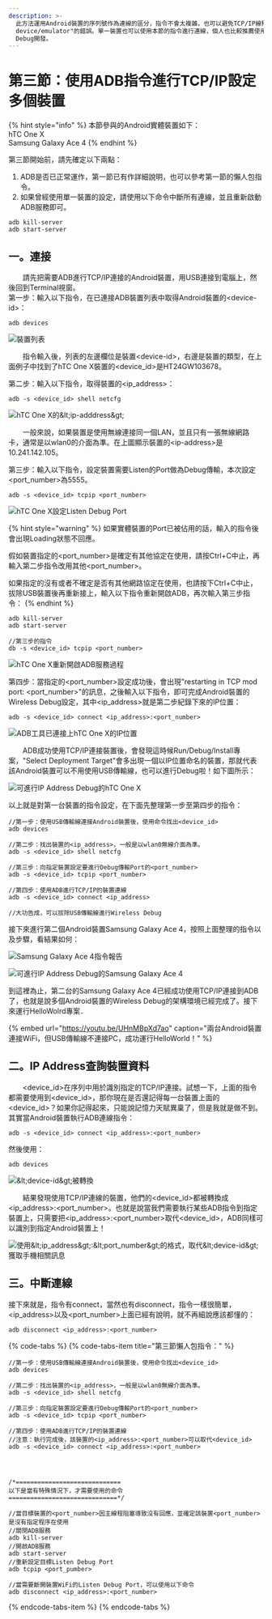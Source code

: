 ```yaml
---
description: >-
  此方法運用Android裝置的序列號作為連線的區分，指令不會太複雜，也可以避免TCP/IP線程阻塞，導致出現"error: more than one
  device/emulator"的錯誤。單一裝置也可以使用本節的指令進行連線，個人也比較推薦使用本節的連線指令，作為單一或者多個Android裝置的Wireless
  Debug開發。
---
```


# 第三節：使用ADB指令進行TCP/IP設定多個裝置



{% hint style="info" %}
本節參與的Android實體裝置如下：  
hTC One X  
Samsung Galaxy Ace 4
{% endhint %}

第三節開始前，請先確定以下兩點：  
1. ADB是否已正常運作，第一節已有作詳細說明，也可以參考第一節的懶人包指令。  
2. 如果曾經使用單一裝置的設定，請使用以下命令中斷所有連線，並且重新啟動ADB服務即可。

```text
adb kill-server
adb start-server
```

## 一。連接

　　請先把需要ADB進行TCP/IP連接的Android裝置，用USB連接到電腦上，然後回到Terminal視窗。  
第一步：輸入以下指令，在已連接ADB裝置列表中取得Android裝置的&lt;device-id&gt;：

```text
adb devices
```

![&#x88DD;&#x7F6E;&#x5217;&#x8868;](.gitbook/assets/qu-de-deviceid.png)

　　指令輸入後，列表的左邊欄位是裝置&lt;device-id&gt;，右邊是裝置的類型，在上面例子中找到了hTC One X裝置的&lt;device\_id&gt;是HT24GW103678。

  
第二步：輸入以下指令，取得裝置的&lt;ip\_address&gt;：

```text
adb -s <device_id> shell netcfg
```

![hTC One X&#x7684;&amp;lt;ip-adddress&amp;gt;](.gitbook/assets/htc-onexde-ip-wei-zhi%20%281%29.png)

　　一般來說，如果裝置是使用無線連接同一個LAN，並且只有一張無線網路卡，通常是以wlan0的介面為準。在上圖顯示裝置的&lt;ip-address&gt;是10.241.142.105。

  
第三步：輸入以下指令，設定裝置需要Listen的Port做為Debug傳輸，本次設定&lt;port\_number&gt;為5555。

```text
adb -s <device_id> tcpip <port_number>
```

![hTC One X&#x8A2D;&#x5B9A;Listen Debug Port](.gitbook/assets/htc-onexshe-ding-port.png)

{% hint style="warning" %}
如果實體裝置的Port已被佔用的話，輸入的指令後會出現Loading狀態不回應。

假如裝置指定的&lt;port\_number&gt;是確定有其他協定在使用，請按Ctrl+C中止，再輸入第二步指令改用其他&lt;port\_number&gt;。

如果指定的沒有或者不確定是否有其他網路協定在使用，也請按下Ctrl+C中止，拔除USB裝置後再重新接上，輸入以下指令重新開啟ADB，再次輸入第三步指令：
{% endhint %}

```text
adb kill-server
adb start-server

//第三步的指令
db -s <device_id> tcpip <port_number>
```

![hTC One X&#x91CD;&#x65B0;&#x958B;&#x555F;ADB&#x670D;&#x52D9;&#x904E;&#x7A0B;](.gitbook/assets/htc-onexzhong-xin-kai-qi-adb-guo-cheng.png)

第四步：當指定的&lt;port\_number&gt;設定成功後，會出現"restarting in TCP mod port: &lt;port\_number&gt;"的訊息，之後輸入以下指令，即可完成Android裝置的Wireless Debug設定，其中&lt;ip\_address&gt;就是第二步紀錄下來的IP位置：

```text
adb -s <device_id> connect <ip_address>:<port_number>
```

![ADB&#x5DE5;&#x5177;&#x5DF2;&#x9023;&#x63A5;&#x4E0A;hTC One X&#x7684;IP&#x4F4D;&#x7F6E;](.gitbook/assets/htc-onexde-adb-lian-xian.png)

　　ADB成功使用TCP/IP連接裝置後，會發現這時候Run/Debug/Install專案，"Select Deployment Target"會多出現一個以IP位置命名的裝置，那就代表該Android裝置可以不用使用USB傳輸線，也可以進行Debug啦！如下圖所示：

![&#x53EF;&#x9032;&#x884C;IP Address Debug&#x7684;hTC One X](.gitbook/assets/ke-jin-hang-ip-address-debug-de-htc-one-x.png)

以上就是對第一台裝置的指令設定，在下面先整理第一步至第四步的指令：

```text
//第一步：使用USB傳輸線連接Android裝置後，使用命令找出<device_id>
adb devices

//第二步：找出裝置的<ip_address>，一般是以wlan0無線介面為準。
adb -s <device_id> shell netcfg

//第三步：向指定裝置設定要進行Debug傳輸Port的<port_number>
adb -s <device_id> tcpip <port_number>

//第四步：使用ADB進行TCP/IP的裝置連線
adb -s <device_id> connect <ip_address>

//大功告成，可以拔除USB傳輸線進行Wireless Debug
```

接下來進行第二個Android裝置Samsung Galaxy Ace 4，按照上面整理的指令以及步驟，看結果如何：

![Samsung Galaxy Ace 4&#x6307;&#x4EE4;&#x5831;&#x544A;](.gitbook/assets/samsung-galaxy-ace-4-zhi-ling-jie-guo.png)

![&#x53EF;&#x9032;&#x884C;IP Address Debug&#x7684;Samsung Galaxy Ace 4](.gitbook/assets/ke-jin-hang-ip-address-debug-de-samsung-galaxy-ace-4.png)

到這裡為止，第二台的Samsung Galaxy Ace 4已經成功使用TCP/IP連接到ADB了，也就是說多個Android裝置的Wireless Debug的架構環境已經完成了。接下來運行HelloWolrd專案．

{% embed url="https://youtu.be/UHnMBpXd7ao" caption="兩台Android裝置連接WiFi，但USB傳輸線不連接PC，成功運行HelloWorld！" %}

## 二。IP Address查詢裝置資料

　　&lt;device\_id&gt;在序列中用於識別指定的TCP/IP連接。試想一下，上面的指令都需要使用到&lt;device\_id&gt;，那你現在是否還記得每一台裝置上面的&lt;device\_id&gt;？如果你記得起來，只能說記憶力天賦異稟了，但是我就是做不到。  
其實當Android裝置執行ADB連線指令：

```text
adb -s <device_id> connect <ip_address>:<port_number>
```

然後使用：

```text
adb devices
```

![&amp;lt;device-id&amp;gt;&#x88AB;&#x8F49;&#x63DB;](.gitbook/assets/device-id-trans.png)

　　結果發現使用TCP/IP連線的裝置，他們的&lt;device\_id&gt;都被轉換成&lt;ip\_address&gt;:&lt;port\_number&gt;。也就是說當我們需要執行某些ADB指令到指定裝置上，只需要把&lt;ip\_address&gt;:&lt;port\_number&gt;取代&lt;device\_id&gt;，ADB同樣可以識別到指定Android裝置上！

![&#x4F7F;&#x7528;&amp;lt;ip\_address&amp;gt;:&amp;lt;port\_number&amp;gt;&#x7684;&#x683C;&#x5F0F;&#xFF0C;&#x53D6;&#x4EE3;&amp;lt;device-id&amp;gt;&#x7372;&#x53D6;&#x624B;&#x6A5F;&#x76F8;&#x95DC;&#x8A0A;&#x606F;](.gitbook/assets/qu-de-shou-ji-model.png)

## 三。中斷連線

接下來就是，指令有connect，當然也有disconnect，指令一樣很簡單，&lt;ip\_address&gt;以及&lt;port\_number&gt;上面已經有說明，就不再細說應該都懂的：

```text
adb disconnect <ip_address>:<port_number>
```







{% code-tabs %}
{% code-tabs-item title="第三節懶人包指令：" %}
```text
//第一步：使用USB傳輸線連接Android裝置後，使用命令找出<device_id>
adb devices

//第二步：找出裝置的<ip_address>，一般是以wlan0無線介面為準。
adb -s <device_id> shell netcfg

//第三步：向指定裝置設定要進行Debug傳輸Port的<port_number>
adb -s <device_id> tcpip <port_number>

//第四步：使用ADB進行TCP/IP的裝置連線
//注意：執行完成後，該裝置的<ip_address>:<port_number>可以取代<device_id>
adb -s <device_id> connect <ip_address>:<port_number>




/*=============================
以下是當有特殊情況下，才需要使用的命令
==============================*/

//當目標裝置的<port_number>因主線程阻塞導致沒有回應，並確定該裝置<port_number>是沒有指定程序在使用
//關閉ADB服務
adb kill-server
//開啟ADB服務
adb start-server
//重新設定目標Listen Debug Port
adb tcpip <port_pumber>

//當需要斷開裝置WiFi的Listen Debug Port，可以使用以下命令
adb disconnect <ip_address>:<port_number>
```
{% endcode-tabs-item %}
{% endcode-tabs %}

